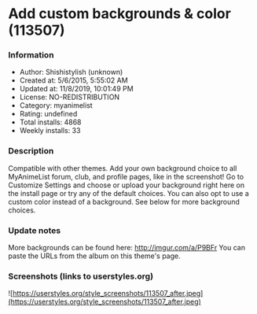 # Add custom backgrounds & color (113507)

### Information
- Author: Shishistylish (unknown)
- Created at: 5/6/2015, 5:55:02 AM
- Updated at: 11/8/2019, 10:01:49 PM
- License: NO-REDISTRIBUTION
- Category: myanimelist
- Rating: undefined
- Total installs: 4868
- Weekly installs: 33


### Description
Compatible with other themes. Add your own background choice to all MyAnimeList forum, club, and profile pages, like in the screenshot! Go to Customize Settings and choose or upload your background right here on the install page or try any of the default choices. You can also opt to use a custom color instead of a background. See below for more background choices.

### Update notes
More backgrounds can be found here: http://imgur.com/a/P9BFr
You can paste the URLs from the album on this theme's page.

### Screenshots (links to userstyles.org)
![https://userstyles.org/style_screenshots/113507_after.jpeg](https://userstyles.org/style_screenshots/113507_after.jpeg)


